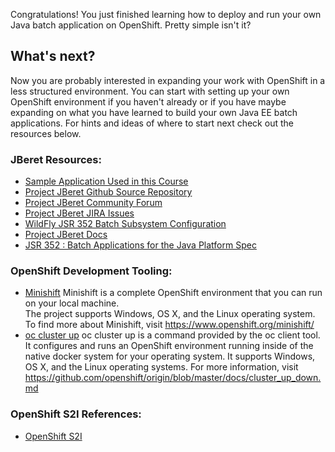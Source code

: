 Congratulations!  You just finished learning how to deploy and run your own Java batch application
 on OpenShift. Pretty simple isn't it?

## What's next?

Now you are probably interested in expanding your work with OpenShift in a less structured environment. You can start with setting up your own OpenShift environment if you haven't already or if you have maybe expanding on what you have learned to build your own Java EE batch applications. 
For hints and ideas of where to start next check out the resources below.

### JBeret Resources:
* [Sample Application Used in this Course](https://github.com/jberet/intro-jberet)
* [Project JBeret Github Source Repository](https://github.com/jberet/jsr352)
* [Project JBeret Community Forum](https://developer.jboss.org/en/jberet/)
* [Project JBeret JIRA Issues](https://issues.jboss.org/browse/JBERET-355?jql=project%20%3D%20JBERET)
* [WildFly JSR 352 Batch Subsystem Configuration](https://docs.jboss.org/author/display/WFLY/Batch+%28JSR-352%29+Subsystem+Configuration)
* [Project JBeret Docs](http://docs.jboss.org/jberet/latest/)
* [JSR 352 : Batch Applications for the Java Platform Spec](https://jcp.org/en/jsr/detail?id=352)

### OpenShift Development Tooling:
* [Minishift](https://www.openshift.org/minishift/)
  Minishift is a complete OpenShift environment that you can run on your local machine.  
  The project supports Windows, OS X, and the Linux operating system.  To find more about Minishift, visit https://www.openshift.org/minishift/ 
* [oc cluster up](https://github.com/openshift/origin/blob/master/docs/cluster_up_down.md)
  oc cluster up is a command provided by the oc client tool.  It configures and runs an OpenShift environment 
  running inside of the native docker system for your operating system.  It supports Windows, OS X, and the Linux operating systems.  For more information, 
  visit https://github.com/openshift/origin/blob/master/docs/cluster_up_down.md

### OpenShift S2I References:
* [OpenShift S2I](https://docs.openshift.com/container-platform/3.5/dev_guide/migrating_applications/S2I_tool.html)
